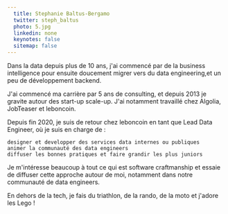 ```yaml
---
  title: Stephanie Baltus-Bergamo
  twitter: steph_baltus
  photo: 5.jpg
  linkedin: none
  keynotes: false
  sitemap: false
---
```

Dans la data depuis plus de 10 ans, j'ai commencé par de la business intelligence pour ensuite doucement migrer vers du data engineering,et un peu de développement backend.

J'ai commencé ma carrière par 5 ans de consulting, et depuis 2013 je gravite autour des start-up scale-up. J'ai notamment travaillé chez Algolia, JobTeaser et leboncoin.

Depuis fin 2020, je suis de retour chez leboncoin en tant que Lead Data Engineer, où je suis en charge de :

    designer et developper des services data internes ou publiques
    animer la communauté des data engineers
    diffuser les bonnes pratiques et faire grandir les plus juniors

Je m'intéresse beaucoup à tout ce qui est software craftmanship et essaie de diffuser cette approche autour de moi, notamment dans notre communauté de data engineers.

En dehors de la tech, je fais du triathlon, de la rando, de la moto et j'adore les Lego !
